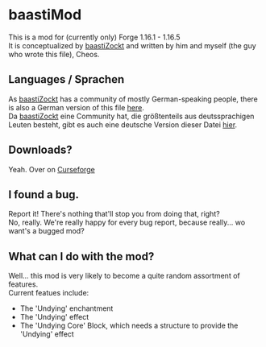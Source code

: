 # baastiMod

This is a mod for (currently only) Forge 1.16.1 - 1.16.5<br>
It is conceptualized by [baastiZockt](https://www.youtube.com/c/baastiZockt/) and written by him and myself (the guy who wrote this file), Cheos.

## Languages / Sprachen

As [baastiZockt](https://www.youtube.com/c/baastiZockt/) has a community of mostly German-speaking people, there is also a German version of this file [here](README_GERMAN.md).<br>
Da [baastiZockt](https://www.youtube.com/c/baastiZockt/) eine Community hat, die größtenteils aus deutssprachigen Leuten besteht, gibt es auch eine deutsche Version dieser Datei [hier](README_GERMAN.md).

## Downloads?

Yeah. Over on [Curseforge](https://www.curseforge.com/minecraft/mc-mods/baastimod)

## I found a bug.

Report it! There's nothing that'll stop you from doing that, right?<br>
No, really. We're really happy for every bug report, because really... wo want's a bugged mod?

## What can I do with the mod?

Well... this mod is very likely to become a quite random assortment of features.<br>
Current featues include:
* The 'Undying' enchantment
* The 'Undying' effect
* The 'Undying Core' Block, which needs a structure to provide the 'Undying' effect
